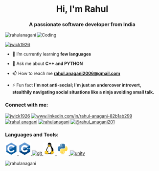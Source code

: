 <h1 align="center">Hi, I'm Rahul</h1>
<h3 align="center">A passionate software developer from India</h3>
<img align="right" alt="Coding" width="400" src="https://cdn.dribbble.com/users/1162077/screenshots/3848914/media/7ed7d5ca074b48b328150e5a231e8d1f.gif">
<p align="left"> <img src="https://komarev.com/ghpvc/?username=rahulanagani&label=Profile%20views&color=0e75b6&style=flat" alt="rahulanagani" /> </p>

<p align="left"> <a href="https://twitter.com/jwick1926" target="blank"><img src="https://img.shields.io/twitter/follow/jwick1926?logo=twitter&style=for-the-badge" alt="jwick1926" /></a> </p>

- 🌱 I’m currently learning **few languages**

- 💬 Ask me about **C++ and PYTHON**

- 📫 How to reach me **rahul.anagani2006@gmail.com**

- ⚡ Fun fact  **I'm not anti-social; I'm just an undercover introvert, stealthily navigating social situations like a ninja avoiding small talk.**

<h3 align="left">Connect with me:</h3>
<p align="left">
<a href="https://twitter.com/jwick1926" target="blank"><img align="center" src="https://raw.githubusercontent.com/rahuldkjain/github-profile-readme-generator/master/src/images/icons/Social/twitter.svg" alt="jwick1926" height="30" width="40" /></a>
<a href="www.linkedin.com/in/rahul-anagani-82b1ab299" target="blank"><img align="center" src="https://raw.githubusercontent.com/rahuldkjain/github-profile-readme-generator/master/src/images/icons/Social/linked-in-alt.svg" alt="www.linkedin.com/in/rahul-anagani-82b1ab299" height="30" width="40" /></a>
<a href="https://www.facebook.com/rahul.anagani.5" target="blank"><img align="center" src="https://raw.githubusercontent.com/rahuldkjain/github-profile-readme-generator/master/src/images/icons/Social/facebook.svg" alt="rahul anagani" height="30" width="40" /></a>
<a href="https://instagram.com/rahulanagani" target="blank"><img align="center" src="https://raw.githubusercontent.com/rahuldkjain/github-profile-readme-generator/master/src/images/icons/Social/instagram.svg" alt="rahulanagani" height="30" width="40" /></a>
<a href="https://www.hackerrank.com/profile/rahul_anagani201" target="blank"><img align="center" src="https://raw.githubusercontent.com/rahuldkjain/github-profile-readme-generator/master/src/images/icons/Social/hackerrank.svg" alt="@rahul_anagani201" height="30" width="40" /></a>
</p>

<h3 align="left">Languages and Tools:</h3>
<p align="left"> <a href="https://www.cprogramming.com/" target="_blank" rel="noreferrer"> <img src="https://raw.githubusercontent.com/devicons/devicon/master/icons/c/c-original.svg" alt="c" width="40" height="40"/> </a> <a href="https://www.w3schools.com/cpp/" target="_blank" rel="noreferrer"> <img src="https://raw.githubusercontent.com/devicons/devicon/master/icons/cplusplus/cplusplus-original.svg" alt="cplusplus" width="40" height="40"/> </a> <a href="https://git-scm.com/" target="_blank" rel="noreferrer"> <img src="https://www.vectorlogo.zone/logos/git-scm/git-scm-icon.svg" alt="git" width="40" height="40"/> </a> <a href="https://www.linux.org/" target="_blank" rel="noreferrer"> <img src="https://raw.githubusercontent.com/devicons/devicon/master/icons/linux/linux-original.svg" alt="linux" width="40" height="40"/> </a> <a href="https://www.python.org" target="_blank" rel="noreferrer"> <img src="https://raw.githubusercontent.com/devicons/devicon/master/icons/python/python-original.svg" alt="python" width="40" height="40"/> </a> <a href="https://unity.com/" target="_blank" rel="noreferrer"> <img src="https://www.vectorlogo.zone/logos/unity3d/unity3d-icon.svg" alt="unity" width="40" height="40"/> </a> </p>

<p><img align="center" src="https://github-readme-stats.vercel.app/api/top-langs?username=rahulanagani&show_icons=true&locale=en&layout=compact" alt="rahulanagani" /></p> 
